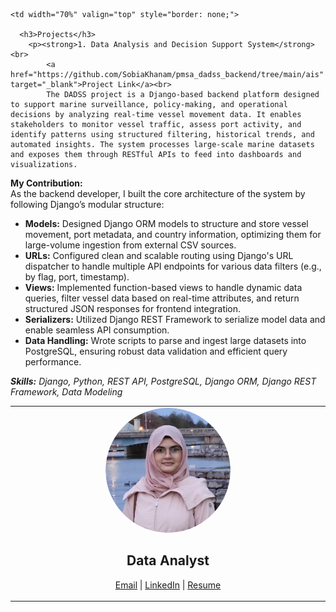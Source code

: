 <table style="border: none;">
  <tr>
    <td width="30%" align="center" valign="top" style="border: none;">
      <img src="/profile_pic.png" alt="Profile Picture" style="border-radius: 50%; width: 200px; height: 200px; object-fit: cover;"><br>
      <h2>Data Analyst</h2>
      <p>
        <a href="mailto:sobiakhanam2000@gmail.com">Email</a> |
        <a href="https://linkedin.com/in/sobia-khanam" target="_blank">LinkedIn</a> |
        <a href="/SOBIA KHANAM - RESUME.pdf" target="_blank">Resume</a>
      </p>
    </td>

    <td width="70%" valign="top" style="border: none;">

      <h3>Projects</h3>
        <p><strong>1. Data Analysis and Decision Support System</strong><br>
            <a href="https://github.com/SobiaKhanam/pmsa_dadss_backend/tree/main/ais" target="_blank">Project Link</a><br>
            The DADSS project is a Django-based backend platform designed to support marine surveillance, policy-making, and operational decisions by analyzing real-time vessel movement data. It enables stakeholders to monitor vessel traffic, assess port activity, and identify patterns using structured filtering, historical trends, and automated insights. The system processes large-scale marine datasets and exposes them through RESTful APIs to feed into dashboards and visualizations.

<strong>My Contribution:</strong><br>
As the backend developer, I built the core architecture of the system by following Django’s modular structure:
<ul>
  <li><strong>Models:</strong> Designed Django ORM models to structure and store vessel movement, port metadata, and country information, optimizing them for large-volume ingestion from external CSV sources.</li>
  <li><strong>URLs:</strong> Configured clean and scalable routing using Django's URL dispatcher to handle multiple API endpoints for various data filters (e.g., by flag, port, timestamp).</li>
  <li><strong>Views:</strong> Implemented function-based views to handle dynamic data queries, filter vessel data based on real-time attributes, and return structured JSON responses for frontend integration.</li>
  <li><strong>Serializers:</strong> Utilized Django REST Framework to serialize model data and enable seamless API consumption.</li>
  <li><strong>Data Handling:</strong> Wrote scripts to parse and ingest large datasets into PostgreSQL, ensuring robust data validation and efficient query performance.</li>
</ul>

<em><strong>Skills:</strong> Django, Python, REST API, PostgreSQL, Django ORM, Django REST Framework, Data Modeling</em>
</p>
    </td>
  </tr>
</table>
